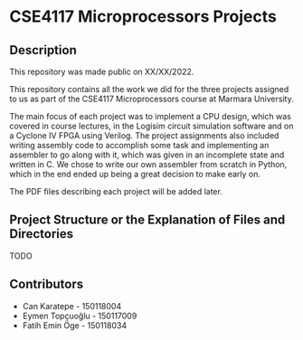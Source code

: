 # CSE4117 Microprocessors Projects
## Description

This repository was made public on XX/XX/2022.

This repository contains all the work we did for the three projects assigned to us as part of the CSE4117 Microprocessors course at Marmara University.

The main focus of each project was to implement a CPU design, which was covered in course lectures, in the Logisim circuit simulation software and on a Cyclone IV FPGA using Verilog. The project assignments also included writing assembly code to accomplish some task and implementing an assembler to go along with it, which was given in an incomplete state and written in C. We chose to write our own assembler from scratch in Python, which in the end ended up being a great decision to make early on.

The PDF files describing each project will be added later.

## Project Structure or the Explanation of Files and Directories
TODO

## Contributors
- Can Karatepe - 150118004
- Eymen Topçuoğlu - 150117009
- Fatih Emin Öge - 150118034

